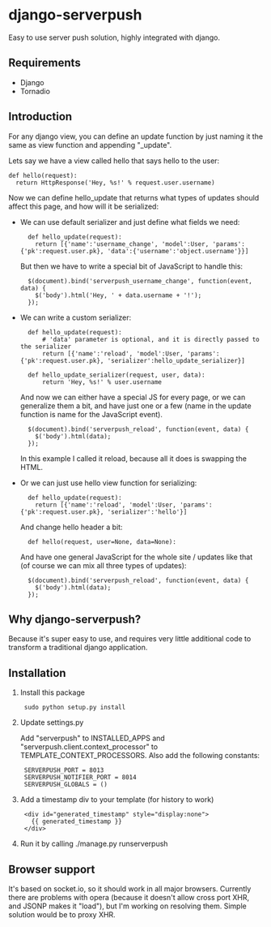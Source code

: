 django-serverpush
=================

Easy to use server push solution, highly integrated with django.

Requirements
------------

* Django
* Tornadio

Introduction
------------

For any django view, you can define an update function by just naming it the
same as view function and appending "_update".

Lets say we have a view called hello that says hello to the user:

    def hello(request):
      return HttpResponse('Hey, %s!' % request.user.username)

Now we can define hello_update that returns what types of updates should affect
this page, and how will it be serialized:

* We can use default serializer and just define what fields we need:

        def hello_update(request):
          return [{'name':'username_change', 'model':User, 'params':{'pk':request.user.pk}, 'data':{'username':'object.username'}}]

    But then we have to write a special bit of JavaScript to handle this:

        $(document).bind('serverpush_username_change', function(event, data) {
          $('body').html('Hey, ' + data.username + '!');
        });

* We can write a custom serializer:

        def hello_update(request):
            # 'data' parameter is optional, and it is directly passed to the serializer
            return [{'name':'reload', 'model':User, 'params':{'pk':request.user.pk}, 'serializer':hello_update_serializer}]

        def hello_update_serializer(request, user, data):
            return 'Hey, %s!' % user.username

    And now we can either have a special JS for every page, or we can generalize
    them a bit, and have just one or a few (name in the update function is name for
    the JavaScript event).

        $(document).bind('serverpush_reload', function(event, data) {
          $('body').html(data);
        });

    In this example I called it reload, because all it does is swapping the HTML.

* Or we can just use hello view function for serializing:

        def hello_update(request):
          return [{'name':'reload', 'model':User, 'params':{'pk':request.user.pk}, 'serializer':'hello'}]

    And change hello header a bit:

        def hello(request, user=None, data=None):

    And have one general JavaScript for the whole site / updates like that
    (of course we can mix all three types of updates):

        $(document).bind('serverpush_reload', function(event, data) {
          $('body').html(data);
        });

Why django-serverpush?
----------------------

Because it's super easy to use, and requires very little additional code to
transform a traditional django application.

Installation
------------

1. Install this package

        sudo python setup.py install

2. Update settings.py

    Add "serverpush" to INSTALLED_APPS and
    "serverpush.client.context_processor" to TEMPLATE_CONTEXT_PROCESSORS.
    Also add the following constants:

        SERVERPUSH_PORT = 8013
        SERVERPUSH_NOTIFIER_PORT = 8014
        SERVERPUSH_GLOBALS = ()

3. Add a timestamp div to your template (for history to work)

        <div id="generated_timestamp" style="display:none">
          {{ generated_timestamp }}
        </div>

4. Run it by calling ./manage.py runserverpush

Browser support
---------------

It's based on socket.io, so it should work in all major browsers.
Currently there are problems with opera (because it doesn't allow cross port
XHR, and JSONP makes it "load"), but I'm working on resolving them. Simple
solution would be to proxy XHR.
